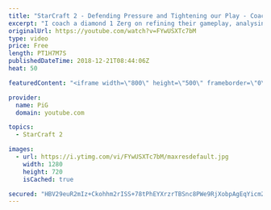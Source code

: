 ```yaml
---
title: "StarCraft 2 - Defending Pressure and Tightening our Play - Coaching ZvT Diamond 1"
excerpt: "I coach a diamond 1 Zerg on refining their gameplay, analysing their replays for ways to improve and so on. -- Watch live at https://www.twitch.tv/x5_pig"
originalUrl: https://youtube.com/watch?v=FYwUSXTc7bM
type: video
price: Free
length: PT1H7M7S
publishedDateTime: 2018-12-21T08:44:06Z
heat: 50

featuredContent: "<iframe width=\"800\" height=\"500\" frameborder=\"0\" src=\"https://www.youtube.com/embed/FYwUSXTc7bM\" allow=\"accelerometer; autoplay; encrypted-media; gyroscope; picture-in-picture\" allowfullscreen></iframe>"

provider:
  name: PiG
  domain: youtube.com

topics:
  - StarCraft 2

images:
  - url: https://i.ytimg.com/vi/FYwUSXTc7bM/maxresdefault.jpg
    width: 1280
    height: 720
    isCached: true

secured: "HBV29euR2mIz+Ckohhm2rISS+78tPhEYXrzrTBSnc8PWe9RjXobpAgEqYicm2Txg8/v7hztRY+Ea+6gLsQ78eO+ku3yVtUPzYyy0WlUEIIkXJAwTb6wWz1sexXTJF4+ZllYyYjVl+rWmSUVncmIyhrwiX93V4OI7nWD2ylYUrvvfHbp52GJXQnMUz4o2DRJu92dWFiwjD/DmjWh9HdMxVtEZ7qbIka0bIyyp+EUl8ONi4GzvBl3dRMVqGy5vVkabKzcpN1gQknJ1mcB8edx3qCq7KoY6aX3mzqpOyTOnb7G6wXqf1xlD+2V2KkE+wj2az+71egbs0t5Mriny+VSXD0ueBY3TRfpKjFsg7eaE2VWF6MEgN/za8TX5gXaoWFIwrkzZPkkrH0NhZQZxnUo9fLVfBmcUxcB1X/P+DK8/a+4=;ZPcwOcA4dz7xureF0bGFUA=="
---
```


